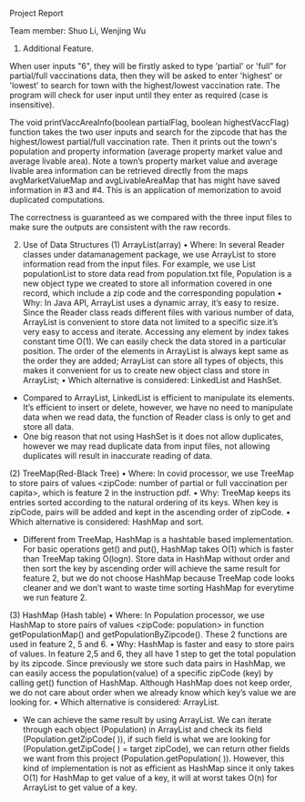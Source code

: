 Project Report

Team member: Shuo Li, Wenjing Wu

1. Additional Feature. 

When user inputs "6", they will be firstly asked to type 'partial' or 'full" for partial/full vaccinations data, then they will be asked to enter 'highest' or 'lowest' to search for town with the highest/lowest vaccination rate. The program will check for user input until they enter as required (case is insensitive).

The void printVaccAreaInfo(boolean partialFlag, boolean highestVaccFlag) function takes the two user inputs and search for the zipcode that has the highest/lowest partial/full vaccination rate. Then it prints out the town's population and property information (average property market value and average livable area). Note a town’s property market value and average livable area information can be retrieved directly from the maps avgMarketValueMap and avgLivableAreaMap that has might have saved information in #3 and #4. This is an application of memorization to avoid duplicated computations.

The correctness is guaranteed as we compared with the three input files to make sure the outputs are consistent with the raw records.

2. Use of Data Structures
(1)	ArrayList(array)
•	Where: In several Reader classes under datamanagement package, we use ArrayList to store information read from the input files. For example, we use List<Population> populationList to store data read from population.txt file, Population is a new object type we created to store all information covered in one record, which include a zip code and the corresponding population 
•	Why: In Java API, ArrayList uses a dynamic array, it’s easy to resize. Since the Reader class reads different files with various number of data, ArrayList is convenient to store data not limited to a specific size.it’s very easy to access and iterate. Accessing any element by index takes constant time O(1). We can easily check the data stored in a particular position. The order of the elements in ArrayList is always kept same as the order they are added; ArrayList can store all types of objects, this makes it convenient for us to create new object class and store in ArrayList;
•	Which alternative is considered: LinkedList and HashSet. 
-	Compared to ArrayList, LinkedList is efficient to manipulate its elements. It’s efficient to insert or delete, however, we have no need to manipulate data when we read data, the function of Reader class is only to get and store all data. 
-	One big reason that not using HashSet is it does not allow duplicates, however we may read duplicate data from input files, not allowing duplicates will result in inaccurate reading of data.

(2)	TreeMap(Red-Black Tree)
•	Where: In covid processor, we use TreeMap to store pairs of values <zipCode: number of partial or full vaccination per capita>, which is feature 2 in the instruction pdf.
•	Why: TreeMap keeps its entries sorted according to the natural ordering of its keys. When key is zipCode, pairs will be added and kept in the ascending order of zipCode.
•	Which alternative is considered: HashMap and sort.
-	Different from TreeMap, HashMap is a hashtable based implementation. For basic operations get() and put(), HashMap takes O(1) which is faster than TreeMap taking O(logn). Store data in HashMap without order and then sort the key by ascending order will achieve the same result for feature 2, but we do not choose HashMap because TreeMap code looks cleaner and we don’t want to waste time sorting HashMap for everytime we run feature 2.

(3)	HashMap (Hash table)
•	Where: In Population processor, we use HashMap to store pairs of values <zipCode: population> in function getPopulationMap() and getPopulationByZipcode(). These 2 functions are used in feature 2, 5 and 6.
•	Why: HashMap is faster and easy to store pairs of values. In feature 2,5 and 6, they all have 1 step to get the total population by its zipcode. Since previously we store such data pairs in HashMap, we can easily access the population(value) of a specific zipCode (key) by calling get() function of HashMap. Although HashMap does not keep order, we do not care about order when we already know which key’s value we are looking for.
•	Which alternative is considered: ArrayList.
-	We can achieve the same result by using ArrayList. We can iterate through each object (Population) in ArrayList and check its field (Population.getZipCode( )), if such field is what we are looking for  (Population.getZipCode( ) = target zipCode), we can return other fields we want from this project (Population.getPopulation( )). However, this kind of implementation is not as efficient as HashMap since it only takes O(1) for HashMap to get value of a key, it will at worst takes O(n) for ArrayList to get value of a key.
